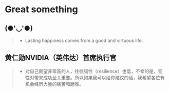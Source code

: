 # Great something

## (●'◡'●)

> * Lasting happiness comes from a good and virtuous life.

## 黄仁勋NVIDIA（英伟达）首席执行官

> * 对自己期望非常高的人，往往韧性（resilience）也低，不幸的是，韧性对带来成功至关重要。所以如果我可以给你建议的话，我希望各位有机会经历大量的痛苦和磨难。